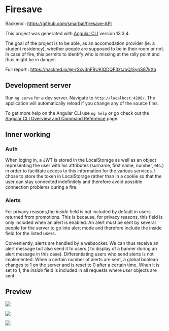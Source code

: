 # Firesave
Backend : https://github.com/smarbal/firesave-API

This project was generated with [Angular CLI](https://github.com/angular/angular-cli) version 13.3.4.

The goal of the project is to be able, as an accomodation provider (ie. a student residency), whether people are supposed to be in their room or not. In case of fire, this permits to identify who is missing at the rally point and thus might be in danger. 

Full report : https://hackmd.io/@-rSxv3nFRUKlQDQF3ztJbQ/SynS87kXq

## Development server

Run `ng serve` for a dev server. Navigate to `http://localhost:4200/`. The application will automatically reload if you change any of the source files.

To get more help on the Angular CLI use `ng help` or go check out the [Angular CLI Overview and Command Reference](https://angular.io/cli) page.



## Inner working
### Auth
When loging in, a JWT is stored in the LocalStorage as well as an object representing the user with his attributes (surname, first name, number, etc.) in order to facilitate access to this information for the various services. I chose to store the token in LocalStorage rather than in a cookie so that the user can stay connected indefinitely and therefore avoid possible connection problems during a fire.

### Alerts

For privacy reasons,the *inside* field is not included by default in users returned from promotions. This is because, for privacy reasons, this field is only included when an alert is enabled.
An alert must be sent by several people for the server to go into alert mode and therefore include the inside field for the listed users.

Conveniently, alerts are handled by a websocket. We can thus receive an alert message but also send it to users ( to display of a banner during an alert message in this case). Differentiating users who send alerts is not implemented. When a certain number of alerts are sent, a global boolean changes to 1 on the server and is reset to 0 after a certain time. When it is set to 1, the *inside* field is included in all requests where *user* objects are sent.

## Preview 
![](https://i.imgur.com/35XAF75.png)


![](https://i.imgur.com/NFL4O3h.png)


![](https://i.imgur.com/myR8c1q.png)



